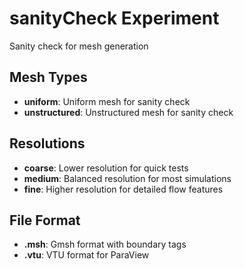# sanityCheck Experiment

Sanity check for mesh generation

## Mesh Types

- **uniform**: Uniform mesh for sanity check
- **unstructured**: Unstructured mesh for sanity check

## Resolutions
- **coarse**: Lower resolution for quick tests
- **medium**: Balanced resolution for most simulations
- **fine**: Higher resolution for detailed flow features


## File Format
- **.msh**: Gmsh format with boundary tags
- **.vtu**: VTU format for ParaView

